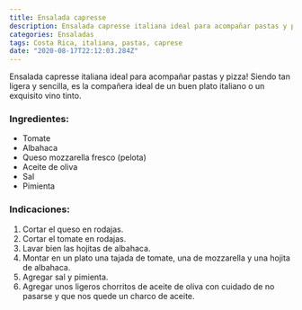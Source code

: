 ```yaml
---
title: Ensalada capresse
description: Ensalada capresse italiana ideal para acompañar pastas y pizza
categories: Ensaladas
tags: Costa Rica, italiana, pastas, caprese
date: "2020-08-17T22:12:03.284Z"
---
```

Ensalada capresse italiana ideal para acompañar pastas y pizza! Siendo tan ligera y sencilla, es la compañera ideal de un buen plato italiano o un exquisito vino tinto.

### Ingredientes:

- Tomate
- Albahaca
- Queso mozzarella fresco (pelota)
- Aceite de oliva
- Sal
- Pimienta

### Indicaciones:

1. Cortar el queso en rodajas.
2. Cortar el tomate en rodajas.
3. Lavar bien las hojitas de albahaca.
4. Montar en un plato una tajada de tomate, una de mozzarella y una hojita de albahaca.
5. Agregar sal y pimienta.
6. Agregar unos ligeros chorritos de aceite de oliva con cuidado de no pasarse y que nos quede un charco de aceite.
